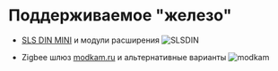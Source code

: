 # Поддерживаемое "железо"
- [SLS DIN MINI](/devices/din_mini_base_rus.md) и модули расширения
![SLSDIN](/deives/images/SLS%20Din%20Mini.png)


- Zigbee шлюз [modkam.ru](https://modkam.ru/2021/09/21/plata-s-cc2652p-dlja-xiaomi-shljuza/) и альтернативные варианты
![modkam](/img/Mi_Gateway_Shield12.jpg)
